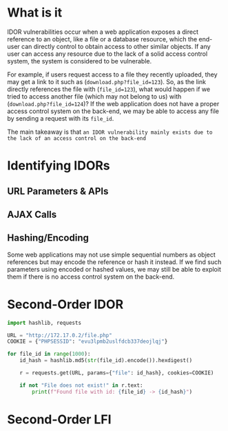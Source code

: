 # What is it

IDOR vulnerabilities occur when a web application exposes a direct reference to an object, like a file or a database resource, which the end-user can directly control to obtain access to other similar objects. If any user can access any resource due to the lack of a solid access control system, the system is considered to be vulnerable.

For example, if users request access to a file they recently uploaded, they may get a link to it such as (`download.php?file_id=123`). So, as the link directly references the file with (`file_id=123`), what would happen if we tried to access another file (which may not belong to us) with (`download.php?file_id=124`)? If the web application does not have a proper access control system on the back-end, we may be able to access any file by sending a request with its `file_id`.

The main takeaway is that `an IDOR vulnerability mainly exists due to the lack of an access control on the back-end`
# Identifying IDORs

## URL Parameters & APIs

## AJAX Calls

## Hashing/Encoding

Some web applications may not use simple sequential numbers as object references but may encode the reference or hash it instead. If we find such parameters using encoded or hashed values, we may still be able to exploit them if there is no access control system on the back-end.

# Second-Order IDOR



```python
import hashlib, requests

URL = "http://172.17.0.2/file.php"
COOKIE = {"PHPSESSID": "evu3lpmb2uslfdcb337deojlqj"}

for file_id in range(1000):
    id_hash = hashlib.md5(str(file_id).encode()).hexdigest()

    r = requests.get(URL, params={"file": id_hash}, cookies=COOKIE)

    if not "File does not exist!" in r.text:
        print(f"Found file with id: {file_id} -> {id_hash}")
```

# Second-Order LFI
